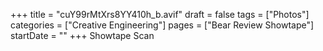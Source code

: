 +++
title = "cuY99rMtXrs8YY410h_b.avif"
draft = false
tags = ["Photos"]
categories = ["Creative Engineering"]
pages = ["Bear Review Showtape"]
startDate = ""
+++
Showtape Scan
